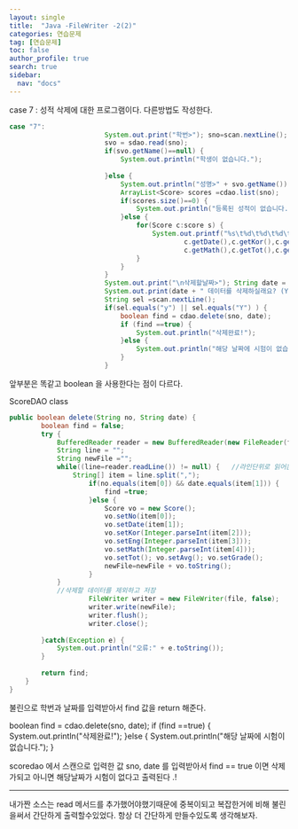 ```yaml
---
layout: single
title:  "Java -FileWriter -2(2)"
categories: 연습문제
tag: [연습문제]
toc: false
author_profile: true
search: true
sidebar:
  nav: "docs"
---
```


case 7 : 성적 삭제에 대한 프로그램이다.  다른방법도 작성한다. 

```java
case "7":
						System.out.print("학번>"); sno=scan.nextLine();
						svo = sdao.read(sno);
						if(svo.getName()==null) { 
							System.out.println("학생이 없습니다.");
						
						}else { 
							System.out.println("성명>" + svo.getName());
							ArrayList<Score> scores =cdao.list(sno);
							if(scores.size()==0) {
								System.out.println("등록된 성적이 없습니다.");
							}else {
								for(Score c:score s) {
									System.out.printf("%s\t%d\t%d\t%d\t%d\t%.2f\t%s\n",
											c.getDate(),c.getKor(),c.getEng(),
											c.getMath(),c.getTot(),c.getAvg(),c.getGrade());
								}
							}	
						}
						System.out.print("\n삭제할날짜>"); String date = scan.nextLine();
						System.out.print(date + " 데이터를 삭제하실래요? (Y/N) >");
						String sel =scan.nextLine();
						if(sel.equals("y") || sel.equals("Y") ) {
							boolean find = cdao.delete(sno, date);
							if (find ==true) {
								System.out.println("삭제완료!");
							}else {
								System.out.println("해당 날짜에 시험이 없습니다.");
							}
						}
```

앞부분은 똑같고 boolean 을 사용한다는 점이 다르다.

ScoreDAO class
```java
public boolean delete(String no, String date) {
		boolean find = false;
		try {
			BufferedReader reader = new BufferedReader(new FileReader(file));
			String line = "";
			String newFile ="";
			while((line=reader.readLine()) != null) {   //라인단위로 읽어온 데이터가  null 이 아닌동안에
				String[] item = line.split(",");
					if(no.equals(item[0]) && date.equals(item[1])) {
						find =true;
					}else {
						Score vo = new Score();
						vo.setNo(item[0]);
						vo.setDate(item[1]);
						vo.setKor(Integer.parseInt(item[2]));
						vo.setEng(Integer.parseInt(item[3]));
						vo.setMath(Integer.parseInt(item[4]));
						vo.setTot(); vo.setAvg(); vo.setGrade(); 
						newFile=newFile + vo.toString();
					}
			}
			//삭제할 데이터를 제외하고 저장
					FileWriter writer = new FileWriter(file, false);
					writer.write(newFile);
					writer.flush();
					writer.close();	
					
		}catch(Exception e) {
			System.out.println("오류:" + e.toString());
		}		
		
		return find;
	}
}
```
불린으로 학번과 날짜를 입력받아서 find 값을 return 해준다.

boolean find = cdao.delete(sno, date);
	if (find ==true) {
		System.out.println("삭제완료!");
	}else {
		System.out.println("해당 날짜에 시험이 없습니다.");
    }	

scoredao 에서 스캔으로 입력한 값 sno, date 를 입력받아서 find == true 이면 삭제가되고 아니면 해당날짜가 시험이 없다고 출력된다 .!

------

내가짠 소스는 read 메서드를 추가했어야했기때문에 중복이되고 복잡한거에 비해 불린을써서 간단하게 출력할수있었다. 항상 더 간단하게 만들수있도록 생각해보자.
